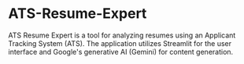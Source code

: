 # ATS-Resume-Expert
ATS Resume Expert is a tool for analyzing resumes using an Applicant Tracking System (ATS). The application utilizes Streamlit for the user interface and Google's generative AI (Gemini) for content generation.

